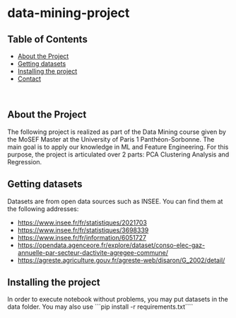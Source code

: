 # data-mining-project


## Table of Contents

* [About the Project](#about_the_project)
* [Getting datasets](#getting_datasets)
* [Installing the project](#getting_datasets)
* [Contact](#contact)

<br>

## About the Project

The following project is realized as part of the Data Mining course given by the MoSEF Master at the University of Paris 1 Panthéon-Sorbonne. The main goal is to apply our knowledge in ML and Feature Engineering. For this purpose, the project is articulated over 2 parts: PCA Clustering Analysis and Regression.


## Getting datasets
 Datasets are from open data sources such as INSEE. You can find them at the following addresses:
- https://www.insee.fr/fr/statistiques/2021703
- https://www.insee.fr/fr/statistiques/3698339
- https://www.insee.fr/fr/information/6051727
- https://opendata.agenceore.fr/explore/dataset/conso-elec-gaz-annuelle-par-secteur-dactivite-agregee-commune/
- https://agreste.agriculture.gouv.fr/agreste-web/disaron/G_2002/detail/




## Installing the project

In order to execute notebook without problems, you may put datasets in the data folder. You may also use ```pip install -r requirements.txt```` 
